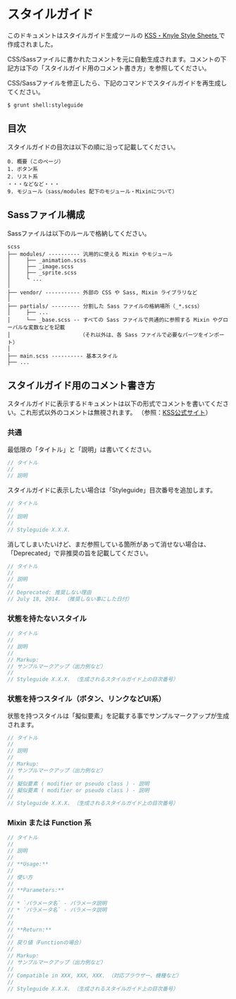 # スタイルガイド

このドキュメントはスタイルガイド生成ツールの [KSS・Knyle Style Sheets ](http://warpspire.com/kss/) で作成されました。

CSS/Sassファイルに書かれたコメントを元に自動生成されます。コメントの下記方は下の「スタイルガイド用のコメント書き方」を参照してください。

CSS/Sassファイルを修正したら、下記のコマンドでスタイルガイドを再生成してください。

```shell
$ grunt shell:styleguide
```


## 目次

スタイルガイドの目次は以下の順に沿って記載してください。

```
0. 概要（このページ）
1. ボタン系
2. リスト系
・・・などなど・・・
9. モジュール（sass/modules 配下のモジュール・Mixinについて）
```


## Sassファイル構成

Sassファイルは以下のルールで格納してください。

```
scss
├── modules/ ---------- 汎用的に使える Mixin やモジュール
│     ├── _animation.scss
│     ├── _image.scss
│     ├── _sprite.scss
│     └ ...
│
├── vendor/ ----------- 外部の CSS や Sass, Mixin ライブラリなど
│
├── partials/ --------- 分割した Sass ファイルの格納場所（_*.scss）
│     ├── ...
│     └── _base.scss -- すべての Sass ファイルで共通的に参照する Mixin やグローバルな変数などを記載
│                      （それ以外は、各 Sass ファイルで必要なパーツをインポート）
│
├── main.scss ---------- 基本スタイル
├── ...
```


## スタイルガイド用のコメント書き方

スタイルガイドに表示するドキュメントは以下の形式でコメントを書いてください。これ形式以外のコメントは無視されます。
（参照：[KSS公式サイト](http://warpspire.com/kss/syntax/)）

### 共通

最低限の「タイトル」と「説明」は書いてください。

```scss
// タイトル
//
// 説明
```

スタイルガイドに表示したい場合は「Styleguide」目次番号を追加します。

```scss
// タイトル
//
// 説明
//
// Styleguide X.X.X.
```

消してしまいたいけど、まだ参照している箇所があって消せない場合は、「Deprecated」で非推奨の旨を記載してください。

```scss
// タイトル
//
// 説明
//
// Deprecated: 推奨しない理由
// July 18, 2014. （推奨しない事にした日付）
```

### 状態を持たないスタイル

```scss
// タイトル
//
// 説明
//
// Markup: 
// サンプルマークアップ（出力例など）
// 
// Styleguide X.X.X. （生成されるスタイルガイド上の目次番号）
```

### 状態を持つスタイル（ボタン、リンクなどUI系）

状態を持つスタイルは「擬似要素」を記載する事でサンプルマークアップが生成されます。

```scss
// タイトル
//
// 説明
//
// Markup:
// サンプルマークアップ（出力例など）
//
// 擬似要素 ( modifier or pseudo class ) - 説明
// 擬似要素 ( modifier or pseudo class ) - 説明
// 
// Styleguide X.X.X. （生成されるスタイルガイド上の目次番号）
```

### Mixin または Function 系

```scss
// タイトル
//
// 説明
//
// **Usage:**
//
// 使い方
//
// **Parameters:**
//
// * `パラメータ名` - パラメータ説明
// * `パラメータ名` - パラメータ説明
//
//
// **Return:**
//
// 戻り値（Functionの場合）
//
// Markup: 
// サンプルマークアップ（出力例など）
// 
// Compatible in XXX, XXX, XXX. （対応ブラウザー、機種など）
//
// Styleguide X.X.X. （生成されるスタイルガイド上の目次番号）
```